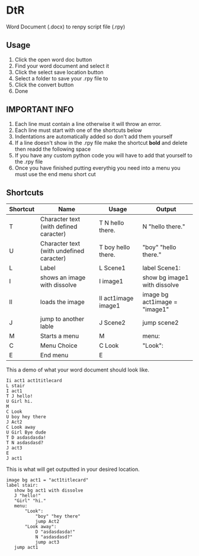 # DtR
Word Document (.docx) to renpy script file (.rpy)

## Usage
1. Click the open word doc button
2. Find your word document and select it
3. Click the select save location button
4. Select a folder to save your .rpy file to
5. Click the convert button
6. Done

## **IMPORTANT INFO**
1. Each line must contain a line otherwise it will throw an error.
2. Each line must start with one of the shortcuts below
3. Indentations are automatically added so don't add them yourself
4. If a line doesn't show in the .rpy file make the shortcut **bold** and delete then readd the following space
5. If you have any custom python code you will have to add that yourself to the .rpy file
6. Once you have finished putting everythig you need into a menu you must use the end menu short cut

## Shortcuts
Shortcut | Name | Usage | Output
------------ | ------------- | ------------- | -------------
T | Character text (with defined caracter) | T N hello there. | N "hello there."
U | Character text (with undefined caracter) | T boy hello there. | "boy" "hello there."
L | Label | L Scene1 | label Scene1: 
I | shows an image with dissolve | I image1 | show bg image1 with dissolve
II | loads the image | II act1image image1 | image bg act1image = "image1"
J | jump to another lable | J Scene2 | jump scene2
M | Starts a menu | M | menu:
C | Menu Choice | C Look | "Look":
E | End menu | E | 

This a demo of what your word document should look like.

```
Ii act1 act1titlecard
L stair
I act1
T J hello!
U Girl hi.
M
C Look
U boy hey there
J Act2
C Look away
U Girl Bye dude
T D asdasdasda!
T N asdasdasd?
J act3
E
J act1
```
This is what will get outputted in your desired location.
```
image bg act1 = "act1titlecard"
label stair:
   show bg act1 with dissolve
   J "hello!"
   "Girl" "hi."
   menu:
       "Look":
           "boy" "hey there"
           jump Act2
       "Look away":
           D "asdasdasda!"
           N "asdasdasd?"
           jump act3
   jump act1
```
